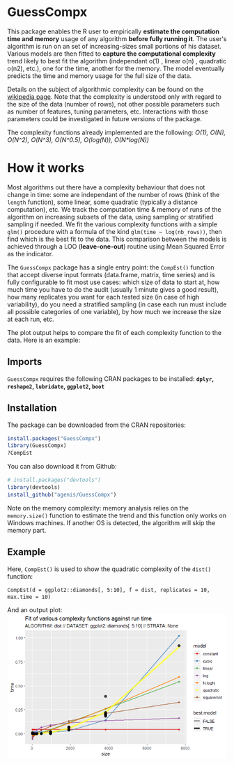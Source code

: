 # GuessCompx

This package enables the R user to empirically **estimate the computation time and memory** usage of any algorithm **before fully running it**. The user's algorithm is run on an set of increasing-sizes small portions of his dataset. Various models are then fitted to **capture the computational complexity** trend likely to best fit the algorithm (independant o(1) , linear o(n) , quadratic o(n2), etc.), one for the time, another for the memory. The model eventually predicts the time and memory usage for the full size of the data.

Details on the subject of algorithmic complexity can be found on the [wikipedia page](http://en.wikipedia.org/wiki/Time_complexity). Note that the complexity is understood only with regard to the size of the data (number of rows), not other possible parameters such as number of features, tuning parameters, etc. Interactions with those parameters could be investigated in future versions of the package.

The complexity functions already implemented are the following:
*O(1), O(N), O(N^2), O(N^3), O(N^0.5), O(log(N)), O(N\*log(N))*

# How it works

Most algorithms out there have a complexity behaviour that does not change in time: some are independant of the number of rows (think of the `length` function), some linear, some quadratic (typically a distance computation), etc. We track the computation time & memory of runs of the algorithm on increasing subsets of the data, using sampling or stratified sampling if needed. We fit the various complexity functions with a simple `glm()` procedure with a formula of the kind `glm(time ~ log(nb_rows))`, then find which is the best fit to the data. This comparison between the models is achieved through a LOO (**leave-one-out**) routine using Mean Squared Error as the indicator. 

The `GuessCompx` package has a single entry point: the `CompEst()` function that accept diverse input formats (data.frame, matrix, time series) and is fully configurable to fit most use cases: which size of data to start at, how much time you have to do the audit (usually 1 minute gives a good result), how many replicates you want for each tested size (in case of high variability), do you need a stratified sampling (in case each run must include all possible categories of one variable), by how much we increase the size at each run, etc.

The plot output helps to compare the fit of each complexity function to the data. Here is an example:

## Imports

`GuessCompx` requires the following CRAN packages to be installed:
**`dplyr`, `reshape2`, `lubridate`, `ggplot2`, `boot`**

## Installation

The package can be downloaded from the CRAN repositories:

``` r
install.packages("GuessCompx")
library(GuessCompx)
?CompEst
```

You can also download it from Github:

``` r
# install.packages("devtools")
library(devtools)
install_github("agenis/GuessCompx")
```

Note on the memory complexity: memory analysis relies on the `memory.size()` function to estimate the trend and this function only works on Windows machines. If another OS is detected, the algorithm will skip the memory part.

## Example

Here, `CompEst()` is used to show the quadratic complexity of the `dist()` function:

```{r example}
CompEst(d = ggplot2::diamonds[, 5:10], f = dist, replicates = 10, max.time = 10)
```

And an output plot:
![](dist_function_output2.png)
